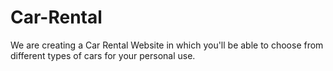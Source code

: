 # Car-Rental
We are creating a Car Rental Website in which you'll be able to choose from different types of cars for your personal use.
